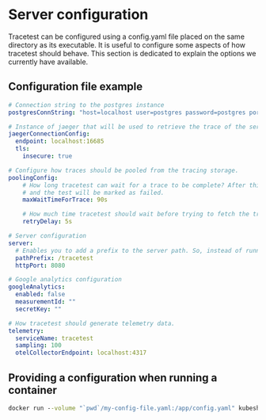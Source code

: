 # Server configuration

Tracetest can be configured using a config.yaml file placed on the same directory as its executable. It is useful to configure some aspects of how tracetest should behave. This section is dedicated to explain the options we currently have available.

## Configuration file example
```yaml
# Connection string to the postgres instance
postgresConnString: "host=localhost user=postgres password=postgres port=5432 sslmode=disable"

# Instance of jaeger that will be used to retrieve the trace of the service under test
jaegerConnectionConfig:
  endpoint: localhost:16685
  tls:
    insecure: true

# Configure how traces should be pooled from the tracing storage.
poolingConfig:
    # How long tracetest can wait for a trace to be complete? After this period, the pooling process will timeout
    # and the test will be marked as failed.
    maxWaitTimeForTrace: 90s

    # How much time tracetest should wait before trying to fetch the trace since the last execution?
    retryDelay: 5s

# Server configuration
server:
  # Enables you to add a prefix to the server path. So, instead of running tracetest on http://localhost:8080, it would run on http://localhost:8080/tracetest instead.
  pathPrefix: /tracetest
  httpPort: 8080

# Google analytics configuration
googleAnalytics:
  enabled: false
  measurementId: ""
  secretKey: ""

# How tracetest should generate telemetry data.
telemetry:
  serviceName: tracetest
  sampling: 100
  otelCollectorEndpoint: localhost:4317
```

## Providing a configuration when running a container
```cmd
docker run --volume "`pwd`/my-config-file.yaml:/app/config.yaml" kubeshop/tracetest
```
